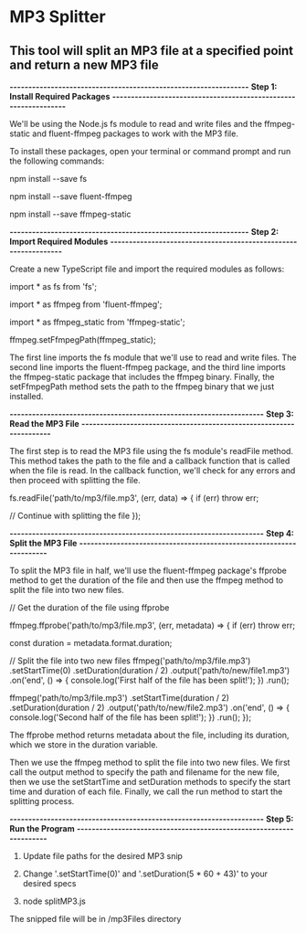 # MP3 Splitter

## This tool will split an MP3 file at a specified point and return a new MP3 file

**----------------------------------------------------------------**
**Step 1: Install Required Packages**
**----------------------------------------------------------------**

We'll be using the Node.js fs module to read and
write files and the ffmpeg-static and fluent-ffmpeg
packages to work with the MP3 file.

To install these packages, open your terminal or command prompt and run the following commands:

npm install --save fs

npm install --save fluent-ffmpeg

npm install --save ffmpeg-static

**----------------------------------------------------------------**
**Step 2: Import Required Modules**
**----------------------------------------------------------------**

Create a new TypeScript file and
import the required modules as follows:

import \* as fs from 'fs';

import \* as ffmpeg from 'fluent-ffmpeg';

import \* as ffmpeg_static from 'ffmpeg-static';

ffmpeg.setFfmpegPath(ffmpeg_static);

The first line imports the fs module that we'll use to read and write files. The second line imports the fluent-ffmpeg package, and the third line imports the ffmpeg-static package that includes the ffmpeg binary. Finally, the setFfmpegPath method sets the path to the ffmpeg binary that we just installed.

**--------------------------------------------------------------------**
**Step 3: Read the MP3 File**
**--------------------------------------------------------------------**

The first step is to read the MP3 file using the fs module's readFile method. This method takes the path to the file and a callback function that is called when the file is read. In the callback function, we'll check for any errors and then proceed with splitting the file.

fs.readFile('path/to/mp3/file.mp3', (err, data) => {
if (err) throw err;

// Continue with splitting the file
});

**--------------------------------------------------------------------**
**Step 4: Split the MP3 File**
**--------------------------------------------------------------------**

To split the MP3 file in half, we'll use the fluent-ffmpeg package's ffprobe method to get the duration of the file and then use the ffmpeg method to split the file into two new files.

// Get the duration of the file using ffprobe

ffmpeg.ffprobe('path/to/mp3/file.mp3', (err, metadata) => {
if (err) throw err;

const duration = metadata.format.duration;

// Split the file into two new files
ffmpeg('path/to/mp3/file.mp3')
.setStartTime(0)
.setDuration(duration / 2)
.output('path/to/new/file1.mp3')
.on('end', () => {
console.log('First half of the file has been split!');
})
.run();

ffmpeg('path/to/mp3/file.mp3')
.setStartTime(duration / 2)
.setDuration(duration / 2)
.output('path/to/new/file2.mp3')
.on('end', () => {
console.log('Second half of the file has been split!');
})
.run();
});

The ffprobe method returns metadata about the file, including its duration, which we store in the duration variable.

Then we use the ffmpeg method to split the file into two new files. We first call the output method to specify the path and filename for the new file, then we use the setStartTime and setDuration methods to specify the start time and duration of each file. Finally, we call the run method to start the splitting process.

**--------------------------------------------------------------------**
**Step 5: Run the Program**
**--------------------------------------------------------------------**

1. Update file paths for the desired MP3 snip

2. Change '.setStartTime(0)' and '.setDuration(5 \* 60 + 43)' to your desired specs

3. node splitMP3.js

The snipped file will be in /mp3Files directory
